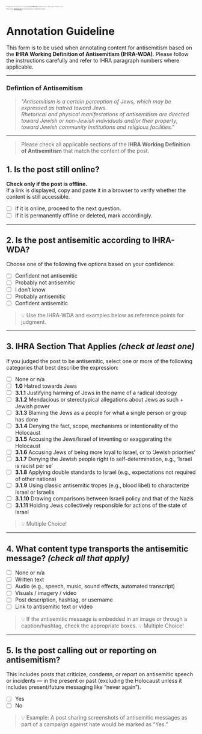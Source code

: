<div style="font-size: 0.2em; color: #555; margin-top: 2em;">
  <p>
    All materials in this repository were created by <strong>Daniel Miehling</strong> (Indiana University / ISCA), unless otherwise noted.
  </p>
  <p>
    Please contact <a href="mailto:damieh@iu.edu">damieh@iu.edu</a> for reuse permissions or collaboration inquiries.
  </p>
</div>

# Annotation Guideline

This form is to be used when annotating content for antisemitism based on the **IHRA Working Definition of Antisemitism (IHRA-WDA)**. Please follow the instructions carefully and refer to IHRA paragraph numbers where applicable.

---
### Defintion of Antisemitism

> _"Antisemitism is a certain perception of Jews, which may be expressed as hatred toward Jews.  
> Rhetorical and physical manifestations of antisemitism are directed toward Jewish or non-Jewish individuals and/or their property, toward Jewish community institutions and religious facilities."_  
---

> Please check all applicable sections of the **IHRA Working Definition of Antisemitism** that match the content of the post.

## 1. Is the post still online?

**Check only if the post is offline.**  
If a link is displayed, copy and paste it in a browser to verify whether the content is still accessible.

- [ ] If it is online, proceed to the next question.  
- [ ] If it is permanently offline or deleted, mark accordingly.

---

## 2. Is the post antisemitic according to IHRA-WDA?

Choose one of the following five options based on your confidence:

- [ ] Confident not antisemitic  
- [ ] Probably not antisemitic  
- [ ] I don’t know  
- [ ] Probably antisemitic  
- [ ] Confident antisemitic

> 💡 Use the IHRA-WDA and examples below as reference points for judgment.

---

## 3. IHRA Section That Applies  *(check at least one)*

If you judged the post to be antisemitic, select one or more of the following categories that best describe the expression:

- [ ] None or n/a  
- [ ] **1.0** Hatred towards Jews  
- [ ] **3.1.1** Justifying harming of Jews in the name of a radical ideology  
- [ ] **3.1.2** Mendacious or stereotypical allegations about Jews as such + Jewish power  
- [ ] **3.1.3** Blaming the Jews as a people for what a single person or group has done  
- [ ] **3.1.4** Denying the fact, scope, mechanisms or intentionality of the Holocaust  
- [ ] **3.1.5** Accusing the Jews/Israel of inventing or exaggerating the Holocaust  
- [ ] **3.1.6** Accusing Jews of being more loyal to Israel, or to ‘Jewish priorities’  
- [ ] **3.1.7** Denying the Jewish people right to self-determination, e.g., ‘Israel is racist per se’  
- [ ] **3.1.8** Applying double standards to Israel (e.g., expectations not required of other nations)  
- [ ] **3.1.9** Using classic antisemitic tropes (e.g., blood libel) to characterize Israel or Israelis  
- [ ] **3.1.10** Drawing comparisons between Israeli policy and that of the Nazis  
- [ ] **3.1.11** Holding Jews collectively responsible for actions of the state of Israel

> 💡 Multiple Choice!
---

## 4. What content type transports the antisemitic message? *(check all that apply)*

- [ ] None or n/a  
- [ ] Written text  
- [ ] Audio (e.g., speech, music, sound effects, automated transcript)  
- [ ] Visuals / imagery / video  
- [ ] Post description, hashtag, or username  
- [ ] Link to antisemitic text or video

> 💡 If the antisemitic message is embedded in an image or through a caption/hashtag, check the appropriate boxes.
> 💡 Multiple Choice!

---

## 5. Is the post calling out or reporting on antisemitism?

This includes posts that criticize, condemn, or report on antisemitic speech or incidents — in the present or past (excluding the Holocaust unless it includes present/future messaging like “never again”).

- [ ] Yes  
- [ ] No

> 💡 Example: A post sharing screenshots of antisemitic messages as part of a campaign against hate would be marked as “Yes.”

